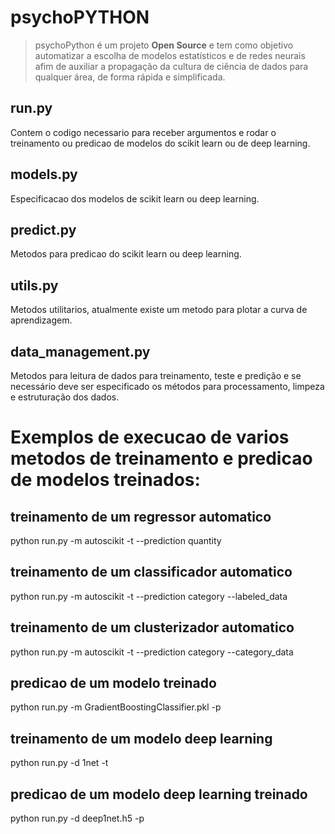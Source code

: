 # psychoPYTHON
> psychoPython é um projeto **Open Source** e tem como objetivo automatizar a escolha de modelos estatísticos e de redes neurais afim de auxiliar a propagação da cultura de ciência de dados para qualquer área, de forma rápida e simplificada. 

## run.py
Contem o codigo necessario para receber argumentos e rodar o treinamento ou predicao de modelos do scikit learn ou de deep learning.

## models.py
Especificacao dos modelos de scikit learn ou deep learning.

## predict.py
Metodos para predicao do scikit learn ou deep learning.

## utils.py
Metodos utilitarios, atualmente existe um metodo para plotar a curva de aprendizagem.

## data_management.py
Metodos para leitura de dados para treinamento, teste e predição e se necessário deve ser especificado os métodos
para processamento, limpeza e estruturação dos dados.

# Exemplos de execucao de varios metodos de treinamento e predicao de modelos treinados:

## treinamento de um regressor automatico
python run.py -m autoscikit -t --prediction quantity

## treinamento de um classificador automatico
python run.py -m autoscikit -t --prediction category --labeled_data

## treinamento de um clusterizador automatico
python run.py -m autoscikit -t --prediction category --category_data

## predicao de um modelo treinado
python run.py -m GradientBoostingClassifier.pkl -p

## treinamento de um modelo deep learning
python run.py -d 1net -t

## predicao de um modelo deep learning treinado
python run.py -d deep1net.h5 -p
